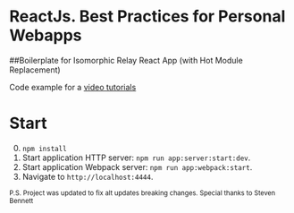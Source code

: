 # ReactJs. Best Practices for Personal Webapps
##Boilerplate for Isomorphic Relay React App (with Hot Module Replacement)

Code example for a [video tutorials](https://www.youtube.com/playlist?list=PLPgDBCA1Cb3Ngjpo21aFkdqVT2H0fZu3W) 


# Start
0. `npm install`
1. Start application HTTP server: `npm run app:server:start:dev`.
2. Start application Webpack server: `npm run app:webpack:start`.
3. Navigate to `http://localhost:4444`.

<sub>P.S. Project was updated to fix alt updates breaking changes. Special thanks to Steven Bennett </sub>
